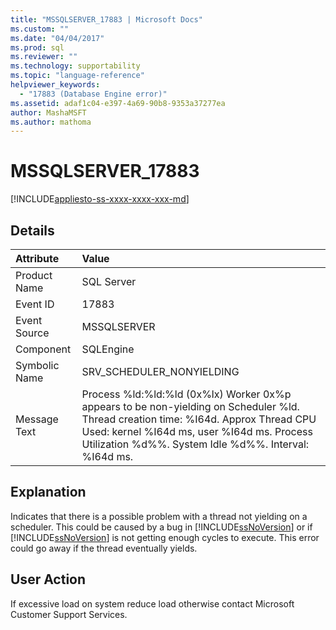 ```yaml
---
title: "MSSQLSERVER_17883 | Microsoft Docs"
ms.custom: ""
ms.date: "04/04/2017"
ms.prod: sql
ms.reviewer: ""
ms.technology: supportability
ms.topic: "language-reference"
helpviewer_keywords: 
  - "17883 (Database Engine error)"
ms.assetid: adaf1c04-e397-4a69-90b8-9353a37277ea
author: MashaMSFT
ms.author: mathoma
---
```

# MSSQLSERVER_17883
[!INCLUDE[appliesto-ss-xxxx-xxxx-xxx-md](../../includes/appliesto-ss-xxxx-xxxx-xxx-md.md)]
  
## Details  
  
| Attribute | Value |  
| :-------- | :---- |  
|Product Name|SQL Server|  
|Event ID|17883|  
|Event Source|MSSQLSERVER|  
|Component|SQLEngine|  
|Symbolic Name|SRV_SCHEDULER_NONYIELDING|  
|Message Text|Process %ld:%ld:%ld (0x%lx) Worker 0x%p appears to be non-yielding on Scheduler %ld. Thread creation time: %I64d. Approx Thread CPU Used: kernel %I64d ms, user %I64d ms. Process Utilization %d%%. System Idle %d%%. Interval: %I64d ms.|  
  
## Explanation  
Indicates that there is a possible problem with a thread not yielding on a scheduler.  This could be caused by a bug in [!INCLUDE[ssNoVersion](../../includes/ssnoversion-md.md)] or if [!INCLUDE[ssNoVersion](../../includes/ssnoversion-md.md)] is not getting enough cycles to execute.  This error could go away if the thread eventually yields.  
  
## User Action  
If excessive load on system reduce load otherwise contact Microsoft Customer Support Services.  
  
